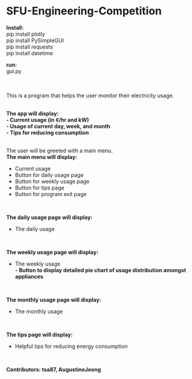 # SFU-Engineering-Competition

**Install:** <Br />
pip install plotly <Br />
pip install PySimpleGUI <Br />
pip install requests <Br />
pip install datetime <Br />

**run:** <Br />
gui.py <Br />
<Br />
<Br />

This is a program that helps the user monitor their electricity usage. <Br />
<Br />

**The app will display:** <Br />
**- Current usage (in ¢/hr and kW)** <Br />
**- Usage of current day, week, and month** <Br />
**- Tips for reducing consumption** <Br />
<Br />

The user will be greeted with a main menu. <Br />
**The main menu will display:** <Br />
- Current usage <Br />
- Button for daily usage page <Br />
- Button for weekly usage page <Br />
- Button for tips page <Br />
- Button for program exit page <Br />
<Br />

**The daily usage page will display:** <Br />
- The daily usage <Br />
<Br />

**The weekly usage page will display:** <Br />
- The weekly usage <Br />
**- Button to display detailed pie chart of usage distribution amongst appliances** <Br />
<Br />

**The monthly usage page will display:** <Br />
- The monthly usage <Br />
<Br />

**The tips page will display:** <Br />
- Helpful tips for reducing energy consumption <Br />
<br />

**Contributors: tsa87, AugustineJeong**
